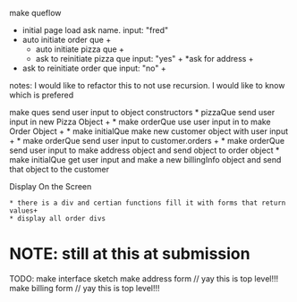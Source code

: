 make queflow
  * initial page load ask name. input: "fred"
  * auto initiate order que +
    * auto initiate pizza que +
    * ask to reinitiate pizza que input: "yes" +
  *ask for address +
  * ask to reinitiate order que input: "no" +

  notes: I would like to refactor this to not use recursion. I would like to know which is prefered

  make ques send user input to object constructors
    * pizzaQue send user input in new Pizza Object +
    * make orderQue use user input in to make Order Object +
    * make initialQue make new customer object with user input +
    * make orderQue send user input to customer.orders +
    * make orderQue send user input to make address object and send object to order object
    * make initialQue get user input and make a new billingInfo object and send that object to     the customer


  Display On the Screen

    * there is a div and certian functions fill it with forms that return values+
    * display all order divs

# NOTE: still at this at submission

TODO:
  make interface sketch
  make address form // yay this is top level!!!
  make billing form // yay this is top level!!!
